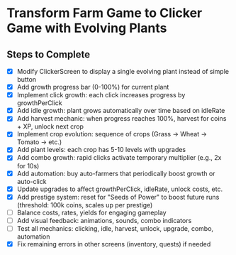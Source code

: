 # Transform Farm Game to Clicker Game with Evolving Plants

## Steps to Complete
- [x] Modify ClickerScreen to display a single evolving plant instead of simple button
- [x] Add growth progress bar (0-100%) for current plant
- [x] Implement click growth: each click increases progress by growthPerClick
- [x] Add idle growth: plant grows automatically over time based on idleRate
- [x] Add harvest mechanic: when progress reaches 100%, harvest for coins + XP, unlock next crop
- [x] Implement crop evolution: sequence of crops (Grass -> Wheat -> Tomato -> etc.)
- [x] Add plant levels: each crop has 5-10 levels with upgrades
- [x] Add combo growth: rapid clicks activate temporary multiplier (e.g., 2x for 10s)
- [x] Add automation: buy auto-farmers that periodically boost growth or auto-click
- [x] Update upgrades to affect growthPerClick, idleRate, unlock costs, etc.
- [x] Add prestige system: reset for "Seeds of Power" to boost future runs (threshold: 100k coins, scales up per prestige)
- [ ] Balance costs, rates, yields for engaging gameplay
- [ ] Add visual feedback: animations, sounds, combo indicators
- [ ] Test all mechanics: clicking, idle, harvest, unlock, upgrade, combo, automation
- [x] Fix remaining errors in other screens (inventory, quests) if needed
